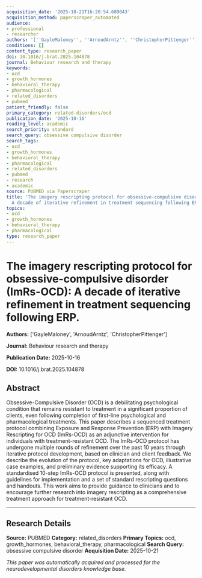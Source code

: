 ```yaml
---
acquisition_date: '2025-10-21T16:20:54.689043'
acquisition_method: paperscraper_automated
audience:
- professional
- researcher
authors: '[''GayleMaloney'', ''ArnoudArntz'', ''ChristopherPittenger'']'
conditions: []
content_type: research_paper
doi: 10.1016/j.brat.2025.104878
journal: Behaviour research and therapy
keywords:
- ocd
- growth_hormones
- behavioral_therapy
- pharmacological
- related_disorders
- pubmed
patient_friendly: false
primary_category: related-disorders/ocd
publication_date: '2025-10-16'
reading_level: academic
search_priority: standard
search_query: obsessive compulsive disorder
search_tags:
- ocd
- growth_hormones
- behavioral_therapy
- pharmacological
- related_disorders
- pubmed
- research
- academic
source: PUBMED via Paperscraper
title: 'The imagery rescripting protocol for obsessive-compulsive disorder (ImRs-OCD):
  A decade of iterative refinement in treatment sequencing following ERP.'
topics:
- ocd
- growth_hormones
- behavioral_therapy
- pharmacological
type: research_paper
---
```


# The imagery rescripting protocol for obsessive-compulsive disorder (ImRs-OCD): A decade of iterative refinement in treatment sequencing following ERP.

**Authors:** ['GayleMaloney', 'ArnoudArntz', 'ChristopherPittenger']

**Journal:** Behaviour research and therapy

**Publication Date:** 2025-10-16

**DOI:** 10.1016/j.brat.2025.104878

## Abstract

Obsessive-Compulsive Disorder (OCD) is a debilitating psychological condition that remains resistant to treatment in a significant proportion of clients, even following completion of first-line psychological and pharmacological treatments. This paper describes a sequenced treatment protocol combining Exposure and Response Prevention (ERP) with Imagery Rescripting for OCD (ImRs-OCD) as an adjunctive intervention for individuals with treatment-resistant OCD. The ImRs-OCD protocol has undergone multiple rounds of refinement over the past 10 years through iterative protocol development, based on clinician and client feedback. We describe the evolution of the protocol, key adaptations for OCD, illustrative case examples, and preliminary evidence supporting its efficacy. A standardised 10-step ImRs-OCD protocol is presented, along with guidelines for implementation and a set of standard rescripting questions and handouts. This work aims to provide guidance to clinicians and to encourage further research into imagery rescripting as a comprehensive treatment approach for treatment-resistant OCD.

---

## Research Details

**Source:** PUBMED
**Category:** related_disorders
**Primary Topics:** ocd, growth_hormones, behavioral_therapy, pharmacological
**Search Query:** obsessive compulsive disorder
**Acquisition Date:** 2025-10-21

*This paper was automatically acquired and processed for the neurodevelopmental disorders knowledge base.*
